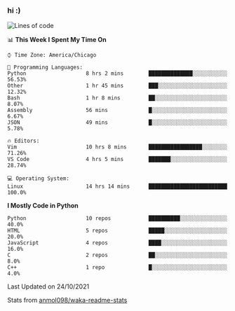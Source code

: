 ### hi :)

<!--START_SECTION:waka-->
![Lines of code](https://img.shields.io/badge/From%20Hello%20World%20I%27ve%20Written-886743%20lines%20of%20code-blue)

📊 **This Week I Spent My Time On** 

```text
⌚︎ Time Zone: America/Chicago

💬 Programming Languages: 
Python                   8 hrs 2 mins        ██████████████░░░░░░░░░░░   56.53% 
Other                    1 hr 45 mins        ███░░░░░░░░░░░░░░░░░░░░░░   12.32% 
Bash                     1 hr 8 mins         ██░░░░░░░░░░░░░░░░░░░░░░░   8.07% 
Assembly                 56 mins             █░░░░░░░░░░░░░░░░░░░░░░░░   6.67% 
JSON                     49 mins             █░░░░░░░░░░░░░░░░░░░░░░░░   5.78%

🔥 Editors: 
Vim                      10 hrs 8 mins       █████████████████░░░░░░░░   71.26% 
VS Code                  4 hrs 5 mins        ███████░░░░░░░░░░░░░░░░░░   28.74%

💻 Operating System: 
Linux                    14 hrs 14 mins      █████████████████████████   100.0%

```

**I Mostly Code in Python** 

```text
Python                   10 repos            ██████████░░░░░░░░░░░░░░░   40.0% 
HTML                     5 repos             █████░░░░░░░░░░░░░░░░░░░░   20.0% 
JavaScript               4 repos             ████░░░░░░░░░░░░░░░░░░░░░   16.0% 
C                        2 repos             ██░░░░░░░░░░░░░░░░░░░░░░░   8.0% 
C++                      1 repo              █░░░░░░░░░░░░░░░░░░░░░░░░   4.0%

```



 Last Updated on 24/10/2021
<!--END_SECTION:waka-->

Stats from [anmol098/waka-readme-stats](https://github.com/anmol098/waka-readme-stats)